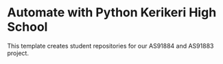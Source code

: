 # Automate with Python Kerikeri High School 

This template creates student repositories for our AS91884 and AS91883 project. 
